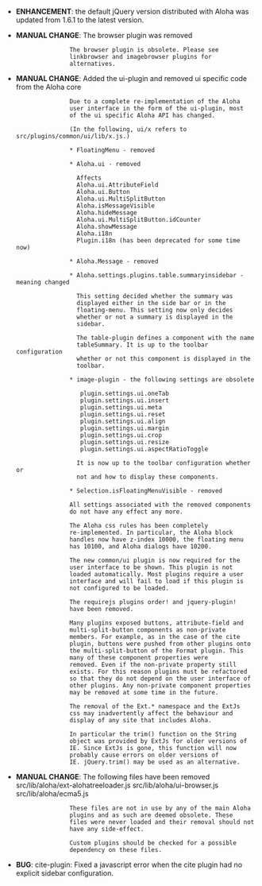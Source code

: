 - **ENHANCEMENT**: the default jQuery version distributed with Aloha was updated from 1.6.1 to the latest version.
- **MANUAL CHANGE**: The browser plugin was removed

                     The browser plugin is obsolete. Please see
                     linkbrowser and imagebrowser plugins for
                     alternatives.

- **MANUAL CHANGE**: Added the ui-plugin and removed ui specific code from the Aloha core

                     Due to a complete re-implementation of the Aloha
                     user interface in the form of the ui-plugin, most
                     of the ui specific Aloha API has changed.

                     (In the following, ui/x refers to src/plugins/common/ui/lib/x.js.)

                     * FloatingMenu - removed

                     * Aloha.ui - removed

                       Affects
                       Aloha.ui.AttributeField
                       Aloha.ui.Button
                       Aloha.ui.MultiSplitButton
                       Aloha.isMessageVisible
                       Aloha.hideMessage
                       Aloha.ui.MultiSplitButton.idCounter
                       Aloha.showMessage
                       Aloha.i18n
                       Plugin.i18n (has been deprecated for some time now)

                     * Aloha.Message - removed

                     * Aloha.settings.plugins.table.summaryinsidebar - meaning changed

                       This setting decided whether the summary was
                       displayed either in the side bar or in the
                       floating-menu. This setting now only decides
                       whether or not a summary is displayed in the
                       sidebar.

                       The table-plugin defines a component with the name
                       tableSummary. It is up to the toolbar configuration
                       whether or not this component is displayed in the
                       toolbar.

                     * image-plugin - the following settings are obsolete

                        plugin.settings.ui.oneTab
            			plugin.settings.ui.insert
                        plugin.settings.ui.meta
                        plugin.settings.ui.reset
                        plugin.settings.ui.align
                        plugin.settings.ui.margin
                        plugin.settings.ui.crop
                        plugin.settings.ui.resize
                        plugin.settings.ui.aspectRatioToggle

                       It is now up to the toolbar configuration whether or
                       not and how to display these components.

                     * Selection.isFloatingMenuVisible - removed
 
                     All settings associated with the removed components
                     do not have any effect any more.

                     The Aloha css rules has been completely
                     re-implemented. In particular, the Aloha block
                     handles now have z-index 10000, the floating menu
                     has 10100, and Aloha dialogs have 10200.

                     The new common/ui plugin is now required for the
                     user interface to be shown. This plugin is not
                     loaded automatically. Most plugins require a user
                     interface and will fail to load if this plugin is
                     not configured to be loaded.

                     The requirejs plugins order! and jquery-plugin!
                     have been removed.

                     Many plugins exposed buttons, attribute-field and
                     multi-split-button components as non-private
                     members. For example, as in the case of the cite
                     plugin, buttons were pushed from other plugins onto
                     the multi-split-button of the Format plugin. This
                     many of these component properties were
                     removed. Even if the non-private property still
                     exists. For this reason plugins must be refactored
                     so that they do not depend on the user interface of
                     other plugins. Any non-private component properties
                     may be removed at some time in the future.

                     The removal of the Ext.* namespace and the ExtJs
                     css may inadvertently affect the behaviour and
                     display of any site that includes Aloha.

                     In particular the trim() function on the String
                     object was provided by ExtJs for older versions of
                     IE. Since ExtJs is gone, this function will now
                     probably cause errors on older versions of
                     IE. jQuery.trim() may be used as an alternative.

- **MANUAL CHANGE**: The following files have been removed
                     src/lib/aloha/ext-alohatreeloader.js
                     src/lib/aloha/ui-browser.js
                     src/lib/aloha/ecma5.js

                     These files are not in use by any of the main Aloha
                     plugins and as such are deemed obsolete. These
                     files were never loaded and their removal should not
                     have any side-effect.

                     Custom plugins should be checked for a possible
                     dependency on these files.

- **BUG**: cite-plugin: Fixed a javascript error when the cite plugin had no explicit sidebar configuration.
